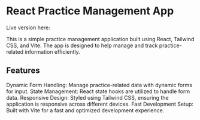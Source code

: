 # React Practice Management App

Live version here:

This is a simple practice management application built using React, Tailwind CSS, and Vite. The app is designed to help manage and track practice-related information efficiently.

## Features
Dynamic Form Handling: Manage practice-related data with dynamic forms for input.
State Management: React state hooks are utilized to handle form data.
Responsive Design: Styled using Tailwind CSS, ensuring the application is responsive across different devices.
Fast Development Setup: Built with Vite for a fast and optimized development experience.

